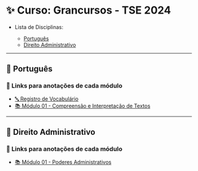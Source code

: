 # ✨ Curso: Grancursos - TSE 2024

- Lista de Disciplinas:

    - [Português](#portugues)
    - [Direito Administrativo](#direito-admin)

---

<a id='portugues'></a>

## 📌 Português

### 🔗 Links para anotações de cada módulo

- [🔤 Registro de Vocabulário](./portugues/vocabulario.md)
- [📚 Módulo 01 - Compreensão e Interpretação de Textos](./portugues/01-comp-int-textos.md)

---

<a id='direito-admin'></a>

## 📌 Direito Administrativo

### 🔗 Links para anotações de cada módulo

- [📚 Módulo 01 - Poderes Administrativos](./direito_administrativo/01-poderes-administrativos.md)